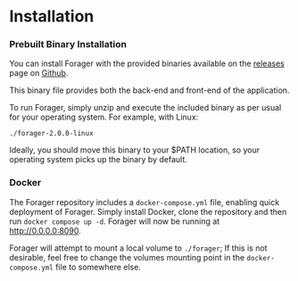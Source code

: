 # Installation

### Prebuilt Binary Installation

You can install Forager with the provided binaries available on the [releases](https://github.com/CRBroughton/Forager/releases) page on [Github](https://github.com/CRBroughton/Forager/).

This binary file provides both the back-end and front-end of the application.

To run Forager, simply unzip and execute the included binary as per usual for your
operating system. For example, with Linux:

`./forager-2.0.0-linux`

Ideally, you should move this binary to your $PATH location,
so your operating system picks up the binary by default.

### Docker

The Forager repository includes a `docker-compose.yml` file, enabling quick deployment of Forager. Simply install Docker, clone the repository and then run `docker compose up -d`. Forager will
now be running at http://0.0.0.0:8090.

Forager will attempt to mount a local volume to `./forager`;
If this is not desirable, feel free to change the volumes
mounting point in the `docker-compose.yml` file to somewhere else.


